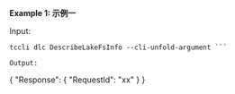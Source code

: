 **Example 1: 示例一**



Input: 

```
tccli dlc DescribeLakeFsInfo --cli-unfold-argument ```

Output: 
```
{
    "Response": {
        "RequestId": "xx"
    }
}
```

